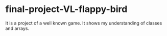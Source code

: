 # final-project-VL-flappy-bird
It is a project of a well known game. It shows my understanding of classes and arrays.
